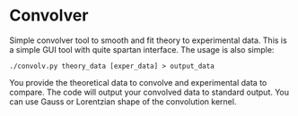 Convolver
=========

Simple convolver tool to smooth and fit theory to experimental data. This is a simple GUI tool with quite spartan interface. The usage is also simple:

    ./convolv.py theory_data [exper_data] > output_data

You provide the theoretical data to convolve and experimental data to compare. The code will output your convolved data to standard output. You can use Gauss or Lorentzian shape of the convolution kernel.  

